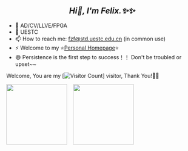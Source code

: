 <link rel="stylesheet" type="text/css" href="./beautiful.css">

<!--## _Hi👋, I'm Felix.✨✨_ -->

<h2 align="center"> <br> <i> Hi👋, I'm Felix.✨✨ </i> <br/> </h2> 

- 🔭 AD/CV/LLVE/FPGA
- 🌱 UESTC
- 📫 How to reach me: fzf@std.uestc.edu.cn (in common use)
- ⚡ Welcome to my ⭐[Personal Homepage]()⭐
- 😄 Persistence is the first step to success！！ Don't be troubled or upset~~







Welcome, You are my [![Visitor Count](https://profile-counter.glitch.me/Felix-fz/count.svg)] visitor, Thank You!🎉🎉

<span>
  <img  src="https://github-readme-stats.vercel.app/api?username=Felix-fz&count_private=true&show_icons=true&include_all_commits=false" height="160" />
</span>&nbsp;&nbsp;
<span>
  <img  src="https://github-readme-stats.vercel.app/api/top-langs/?username=Felix-fz&layout=compact" height="160">
</span>
<!-- <span>
 <img  src="https://github-readme-streak-stats.herokuapp.com/?user=Felix-fz&hide_border=true" height="160" />
</span> -->

<!--
<p align="center">
  <img width="50%"  src="https://github-readme-stats.vercel.app/api?username=Felix-fz&count_private=true&show_icons=true&include_all_commits=false&hide_border=true&hide_title=true" />
  <img width="45%"  src="https://github-readme-streak-stats.herokuapp.com/?user=Felix-fz&hide_border=true" />
</p>
-->
<!--
![Felix-fz's GitHub stats](https://github-readme-stats.vercel.app/api?username=Felix-fz&show_icons=true)
![Top Langs](https://github-readme-stats.vercel.app/api/top-langs/?username=Felix-fz&layout=compact)
-->


<!-- [![Top Langs](https://github-readme-stats.vercel.app/api/top-langs/?username=Felix-fz&theme=flag-india)](https://github.com/Felix-fz/github-readme-stats) -->

<!-- 
<table border="0">
<tr>
<td valign="top">
<img src="https://github-readme-stats.vercel.app/api?username=Felix-fz&show_icons=true" alt="Felix-fz's GitHub stats" height="160" />
</td>
<td valign="top">
<img src="https://github-readme-stats.vercel.app/api/top-langs/?username=Felix-fz&layout=compact" alt="Top Langs" height="160" />
</td>
</tr>
</table>
-->





